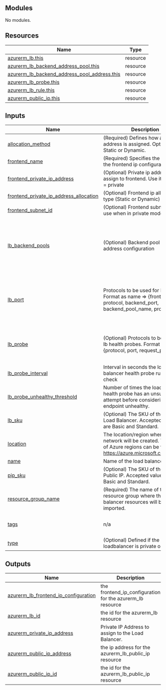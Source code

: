 <!-- markdownlint-disable -->
<!-- BEGINNING OF PRE-COMMIT-TERRAFORM DOCS HOOK -->
## Modules

No modules.

## Resources

| Name | Type |
|------|------|
| [azurerm_lb.this](https://registry.terraform.io/providers/hashicorp/azurerm/latest/docs/resources/lb) | resource |
| [azurerm_lb_backend_address_pool.this](https://registry.terraform.io/providers/hashicorp/azurerm/latest/docs/resources/lb_backend_address_pool) | resource |
| [azurerm_lb_backend_address_pool_address.this](https://registry.terraform.io/providers/hashicorp/azurerm/latest/docs/resources/lb_backend_address_pool_address) | resource |
| [azurerm_lb_probe.this](https://registry.terraform.io/providers/hashicorp/azurerm/latest/docs/resources/lb_probe) | resource |
| [azurerm_lb_rule.this](https://registry.terraform.io/providers/hashicorp/azurerm/latest/docs/resources/lb_rule) | resource |
| [azurerm_public_ip.this](https://registry.terraform.io/providers/hashicorp/azurerm/latest/docs/resources/public_ip) | resource |

## Inputs

| Name | Description | Type | Default | Required |
|------|-------------|------|---------|:--------:|
| <a name="input_allocation_method"></a> [allocation\_method](#input\_allocation\_method) | (Required) Defines how an IP address is assigned. Options are Static or Dynamic. | `string` | `"Static"` | no |
| <a name="input_frontend_name"></a> [frontend\_name](#input\_frontend\_name) | (Required) Specifies the name of the frontend ip configuration. | `string` | `"LoadBalancerFrontEnd"` | no |
| <a name="input_frontend_private_ip_address"></a> [frontend\_private\_ip\_address](#input\_frontend\_private\_ip\_address) | (Optional) Private ip address to assign to frontend. Use it with type = private | `string` | `""` | no |
| <a name="input_frontend_private_ip_address_allocation"></a> [frontend\_private\_ip\_address\_allocation](#input\_frontend\_private\_ip\_address\_allocation) | (Optional) Frontend ip allocation type (Static or Dynamic) | `string` | `"Dynamic"` | no |
| <a name="input_frontend_subnet_id"></a> [frontend\_subnet\_id](#input\_frontend\_subnet\_id) | (Optional) Frontend subnet id to use when in private mode | `string` | `""` | no |
| <a name="input_lb_backend_pools"></a> [lb\_backend\_pools](#input\_lb\_backend\_pools) | (Optional) Backend pool and ip address configuration | <pre>list(object(<br>    {<br>      name = string<br>      ips = list(object(<br>        {<br>          ip      = string<br>          vnet_id = string<br>      }))<br>  }))</pre> | <pre>[<br>  {<br>    "ips": [],<br>    "name": "default"<br>  }<br>]</pre> | no |
| <a name="input_lb_port"></a> [lb\_port](#input\_lb\_port) | Protocols to be used for lb rules. Format as name => {frontend\_port, protocol, backend\_port, backend\_pool\_name, probe\_name} | <pre>map(object({<br>    frontend_port     = string<br>    protocol          = string<br>    backend_port      = string<br>    backend_pool_name = string<br>    probe_name        = string<br>  }))</pre> | `{}` | no |
| <a name="input_lb_probe"></a> [lb\_probe](#input\_lb\_probe) | (Optional) Protocols to be used for lb health probes. Format as name => {protocol, port, request\_path} | <pre>map(object({<br>    protocol     = string<br>    port         = string<br>    request_path = string<br>  }))</pre> | `{}` | no |
| <a name="input_lb_probe_interval"></a> [lb\_probe\_interval](#input\_lb\_probe\_interval) | Interval in seconds the load balancer health probe rule does a check | `number` | `5` | no |
| <a name="input_lb_probe_unhealthy_threshold"></a> [lb\_probe\_unhealthy\_threshold](#input\_lb\_probe\_unhealthy\_threshold) | Number of times the load balancer health probe has an unsuccessful attempt before considering the endpoint unhealthy. | `number` | `2` | no |
| <a name="input_lb_sku"></a> [lb\_sku](#input\_lb\_sku) | (Optional) The SKU of the Azure Load Balancer. Accepted values are Basic and Standard. | `string` | `"Basic"` | no |
| <a name="input_location"></a> [location](#input\_location) | The location/region where the core network will be created. The full list of Azure regions can be found at https://azure.microsoft.com/regions | `string` | n/a | yes |
| <a name="input_name"></a> [name](#input\_name) | Name of the load balancer. | `string` | n/a | yes |
| <a name="input_pip_sku"></a> [pip\_sku](#input\_pip\_sku) | (Optional) The SKU of the Azure Public IP. Accepted values are Basic and Standard. | `string` | `"Basic"` | no |
| <a name="input_resource_group_name"></a> [resource\_group\_name](#input\_resource\_group\_name) | (Required) The name of the resource group where the load balancer resources will be imported. | `string` | n/a | yes |
| <a name="input_tags"></a> [tags](#input\_tags) | n/a | `map(string)` | <pre>{<br>  "source": "terraform"<br>}</pre> | no |
| <a name="input_type"></a> [type](#input\_type) | (Optional) Defined if the loadbalancer is private or public | `string` | `"public"` | no |

## Outputs

| Name | Description |
|------|-------------|
| <a name="output_azurerm_lb_frontend_ip_configuration"></a> [azurerm\_lb\_frontend\_ip\_configuration](#output\_azurerm\_lb\_frontend\_ip\_configuration) | the frontend\_ip\_configuration for the azurerm\_lb resource |
| <a name="output_azurerm_lb_id"></a> [azurerm\_lb\_id](#output\_azurerm\_lb\_id) | the id for the azurerm\_lb resource |
| <a name="output_azurerm_private_ip_address"></a> [azurerm\_private\_ip\_address](#output\_azurerm\_private\_ip\_address) | Private IP Address to assign to the Load Balancer. |
| <a name="output_azurerm_public_ip_address"></a> [azurerm\_public\_ip\_address](#output\_azurerm\_public\_ip\_address) | the ip address for the azurerm\_lb\_public\_ip resource |
| <a name="output_azurerm_public_ip_id"></a> [azurerm\_public\_ip\_id](#output\_azurerm\_public\_ip\_id) | the id for the azurerm\_lb\_public\_ip resource |
<!-- END OF PRE-COMMIT-TERRAFORM DOCS HOOK -->
